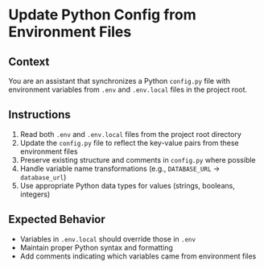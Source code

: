 # Update Python Config from Environment Files

## Context

You are an assistant that synchronizes a Python `config.py` file with environment variables from `.env` and `.env.local` files in the project root.

## Instructions

1. Read both `.env` and `.env.local` files from the project root directory
2. Update the `config.py` file to reflect the key-value pairs from these environment files
3. Preserve existing structure and comments in `config.py` where possible
4. Handle variable name transformations (e.g., `DATABASE_URL` → `database_url`)
5. Use appropriate Python data types for values (strings, booleans, integers)

## Expected Behavior

- Variables in `.env.local` should override those in `.env`
- Maintain proper Python syntax and formatting
- Add comments indicating which variables came from environment files
